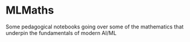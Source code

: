 # MLMaths
Some pedagogical notebooks going over some of the mathematics that underpin the fundamentals of modern AI/ML
